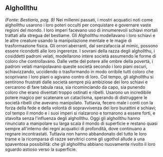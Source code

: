 ## **Alghollthu**

_(Fonte: Bestiario, pag. 9)_ Nei millenni passati, i mostri acquatici noti come
alghollthu usarono i loro poteri occulti per conquistare e governare vaste
regioni del mondo. I loro imperi facevano uso di innumerevoli schiavi mortali
trattati alla stregua del bestiame. Gli Alghollthu modellavano i loro schiavi e
le altre creature usando la manipolazione mentale e le magie di trasformazione
fisica. Gli orrori aberranti, dal senzafaccia al mimic, possono essere
ricondotti alle loro ingerenze. I sovrani della razza degli alghollthu, i
cosiddetti padroni velati, modellarono intere società assumendo le forme di
coloro che controllavano. Dalle vette del potere alle ombre della povertà, i
padroni velati manipolavano queste società secondo i loro piani oscuri,
schiavizzando, uccidendo o trasformando in modo orribile tutti coloro che
scoprivano i loro piani o agivano contro di loro. Col tempo, gli alghollthu si
sentirono frustrati dalle società sempre più ambiziose dei loro schiavi e
cercarono di fare tabula rasa, sia ricominciando da capo, sia punendo coloro che
erano diventati troppo ostinati e ribelli. Usarono un incredibile potere magico
per scatenare un cataclisma, sperando di distruggere le società ribelli che
avevano manipolato. Tuttavia, fecero male i conti con la forza della fede e
della volontà di sopravvivenza dei loro burattini e schiavi; col tempo il mondo
e i suoi imperi si rialzarono e tornarono a essere forti, e stavolta senza
l'influenza degli alghollthu. Oggi gli alghollthu hanno rinunciato a manipolare
su larga scala il mondo di superficie e restano quasi sempre all'interno dei
regni acquatici di profondità, dove continuano a regnare incontrastati. Tuttavia
non hanno abbandonato del tutto le loro trame e la ricomparsa di razze
servitrici come gli ugothol allude a una spaventosa possibilità: che gli
alghollthu abbiano nuovamente rivolto il loro sguardo astioso verso la
superficie.
